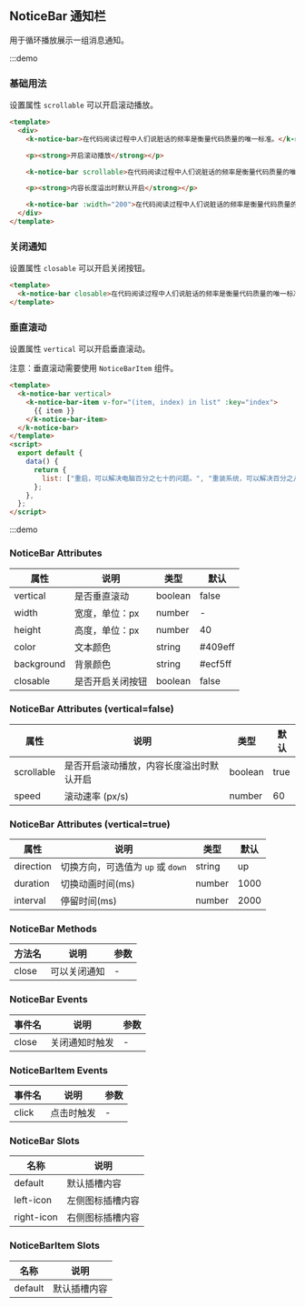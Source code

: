 ## NoticeBar 通知栏

用于循环播放展示一组消息通知。

:::demo

### 基础用法

设置属性 `scrollable` 可以开启滚动播放。

```html
<template>
  <div>
    <k-notice-bar>在代码阅读过程中人们说脏话的频率是衡量代码质量的唯一标准。</k-notice-bar>

    <p><strong>开启滚动播放</strong></p>

    <k-notice-bar scrollable>在代码阅读过程中人们说脏话的频率是衡量代码质量的唯一标准。</k-notice-bar>

    <p><strong>内容长度溢出时默认开启</strong></p>

    <k-notice-bar :width="200">在代码阅读过程中人们说脏话的频率是衡量代码质量的唯一标准。</k-notice-bar>
  </div>
</template>
```

### 关闭通知

设置属性 `closable` 可以开启关闭按钮。

```html
<template>
  <k-notice-bar closable>在代码阅读过程中人们说脏话的频率是衡量代码质量的唯一标准。</k-notice-bar>
</template>
```

### 垂直滚动

设置属性 `vertical` 可以开启垂直滚动。

注意：垂直滚动需要使用 `NoticeBarItem` 组件。

```html
<template>
  <k-notice-bar vertical>
    <k-notice-bar-item v-for="(item, index) in list" :key="index">
      {{ item }}
    </k-notice-bar-item>
  </k-notice-bar>
</template>
<script>
  export default {
    data() {
      return {
        list: ["重启，可以解决电脑百分之七十的问题。", "重装系统，可以解决百分之八十的问题。", "换个电脑，可以解决百分之九十的问题。", "解决掉提出bug的人，可以解决百分之一百的问题。"],
      };
    },
  };
</script>
```

:::demo

### NoticeBar Attributes

| 属性       | 说明             | 类型    | 默认     |
| ---------- | ---------------- | ------- | -------- |
| vertical   | 是否垂直滚动     | boolean | false    |
| width      | 宽度，单位：px   | number  | -        |
| height     | 高度，单位：px   | number  | 40       |
| color      | 文本颜色         | string  | \#409eff |
| background | 背景颜色         | string  | \#ecf5ff |
| closable   | 是否开启关闭按钮 | boolean | false    |

### NoticeBar Attributes (vertical=false)

| 属性       | 说明                                     | 类型    | 默认 |
| ---------- | ---------------------------------------- | ------- | ---- |
| scrollable | 是否开启滚动播放，内容长度溢出时默认开启 | boolean | true |
| speed      | 滚动速率 (px/s)                          | number  | 60   |

### NoticeBar Attributes (vertical=true)

| 属性      | 说明                              | 类型   | 默认 |
| --------- | --------------------------------- | ------ | ---- |
| direction | 切换方向，可选值为 `up` 或 `down` | string | up   |
| duration  | 切换动画时间(ms)                  | number | 1000 |
| interval  | 停留时间(ms)                      | number | 2000 |

### NoticeBar Methods

| 方法名 | 说明         | 参数 |
| ------ | ------------ | ---- |
| close  | 可以关闭通知 | -    |

### NoticeBar Events

| 事件名 | 说明           | 参数 |
| ------ | -------------- | ---- |
| close  | 关闭通知时触发 | -    |

### NoticeBarItem Events

| 事件名 | 说明       | 参数 |
| ------ | ---------- | ---- |
| click  | 点击时触发 | -    |

### NoticeBar Slots

| 名称       | 说明             |
| ---------- | ---------------- |
| default    | 默认插槽内容     |
| left-icon  | 左侧图标插槽内容 |
| right-icon | 右侧图标插槽内容 |

### NoticeBarItem Slots

| 名称    | 说明         |
| ------- | ------------ |
| default | 默认插槽内容 |

